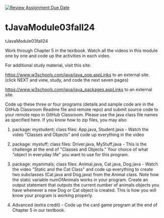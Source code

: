 [![Review Assignment Due Date](https://classroom.github.com/assets/deadline-readme-button-22041afd0340ce965d47ae6ef1cefeee28c7c493a6346c4f15d667ab976d596c.svg)](https://classroom.github.com/a/VNUFO17d)
# tJavaModule03fall24
tJavaModule03fall24

Work through Chapter 5 in the textbook. Watch all the videos in this module one by one and code up the activities in each video. 

For additional study material, visit this site:

https://www.w3schools.com/java/java_oop.aspLinks to an external site.  (click NEXT and view, study, and code the next seven pages)

https://www.w3schools.com/java/java_packages.aspLinks to an external site. 

Code up these three or four programs (details and sample code are in the GitHub Classroom Readme file and remote repo) and submit source code to your remote repo in GitHub Classroom. Please use the java class file names as specified here. If you know how to zip files, you may also 

1) package: mystudent; class files: App.java, Student.java - Watch the video "Classes and Objects" and code up everything in the video

2) package: mystuff; class files: Driver.java, MyStuff.java - This is the challenge at the end of "Classes and Objects." Your choice of what "object in everyday life" you want to use for this program. 

3) package: myanimals; class files: Animal.java, Cat.java, Dog.java - Watch the video "Static and the Cat Class" and code up everything to create two subclasses (Cat.java and Dog.java) from the Animal class. Note how the static variable numOfAnimals works in your program. Create an output statement that outputs the current number of animals objects you have whenever a new Dog or Cat object is created. This is how you will know your program is working properly.

4) Advanced (extra credit) - Code up the card game program at the end of Chapter 5 in our textbook.

